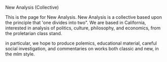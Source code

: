 New Analysis (Collective)

This is the page for New Analysis. New Analysis is a collective based upon the principle that 'one divides into two".
We are based in California, interested in analysis of politics, culture, philosophy, and economics, from the proletarian class stand. 

in particular, we hope to produce polemics, educational material, careful social investigation, and commentaries on works both classic and new, in the mlm style.
